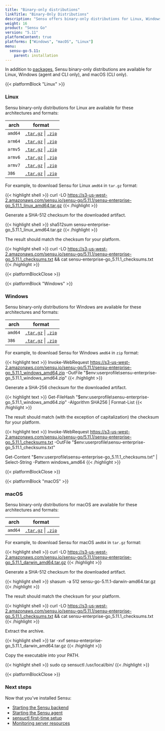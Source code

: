 ```yaml
---
title: "Binary-only distributions"
linkTitle: "Binary-Only Distributions"
description: "Sensu offers binary-only distributions for Linux, Windows, and macOS. Read the guide to learn how to download and verify Sensu binaries."
weight: 16
product: "Sensu Go"
version: "5.11"
platformContent: true
platforms: ["Windows", "macOS", "Linux"]
menu:
  sensu-go-5.11:
    parent: installation
---
```


In addition to [packages][1], Sensu binary-only distributions are available for Linux, Windows (agent and CLI only), and macOS (CLI only).

{{< platformBlock "Linux" >}}

### Linux

Sensu binary-only distributions for Linux are available for these architectures and formats:

| arch | format |
| --- | --- |
| `amd64` | [`.tar.gz`][14] \| [`.zip`][20]
| `arm64` | [`.tar.gz`][15] \| [`.zip`][21]
| `armv5` | [`.tar.gz`][16] \| [`.zip`][22]
| `armv6` | [`.tar.gz`][17] \| [`.zip`][23]
| `armv7` | [`.tar.gz`][18] \| [`.zip`][24]
| `386` | [`.tar.gz`][19] \| [`.zip`][25]

For example, to download Sensu for Linux `amd64` in `tar.gz` format:

{{< highlight shell >}}
curl -LO https://s3-us-west-2.amazonaws.com/sensu.io/sensu-go/5.11.1/sensu-enterprise-go_5.11.1_linux_amd64.tar.gz
{{< /highlight >}}

Generate a SHA-512 checksum for the downloaded artifact.

{{< highlight shell >}}
sha512sum sensu-enterprise-go_5.11.1_linux_amd64.tar.gz
{{< /highlight >}}

The result should match the checksum for your platform.

{{< highlight shell >}}
curl -LO https://s3-us-west-2.amazonaws.com/sensu.io/sensu-go/5.11.1/sensu-enterprise-go_5.11.1_checksums.txt && cat sensu-enterprise-go_5.11.1_checksums.txt
{{< /highlight >}}

{{< platformBlockClose >}}

{{< platformBlock "Windows" >}}

### Windows

Sensu binary-only distributions for Windows are available for these architectures and formats:

| arch | format |
| --- | --- |
| `amd64` | [`.tar.gz`][26] \| [`.zip`][28]
| `386` | [`.tar.gz`][27] \| [`.zip`][29]

For example, to download Sensu for Windows `amd64` in `zip` format:

{{< highlight text >}}
Invoke-WebRequest https://s3-us-west-2.amazonaws.com/sensu.io/sensu-go/5.11.1/sensu-enterprise-go_5.11.1_windows_amd64.zip  -OutFile "$env:userprofile\sensu-enterprise-go_5.11.1_windows_amd64.zip"
{{< /highlight >}}

Generate a SHA-256 checksum for the downloaded artifact.

{{< highlight text >}}
Get-FileHash "$env:userprofile\sensu-enterprise-go_5.11.1_windows_amd64.zip" -Algorithm SHA256 | Format-List
{{< /highlight >}}

The result should match (with the exception of capitalization) the checksum for your platform.

{{< highlight text >}}
Invoke-WebRequest https://s3-us-west-2.amazonaws.com/sensu.io/sensu-go/5.11.1/sensu-enterprise-go_5.11.1_checksums.txt -OutFile "$env:userprofile\sensu-enterprise-go_5.11.1_checksums.txt"

Get-Content "$env:userprofile\sensu-enterprise-go_5.11.1_checksums.txt" | Select-String -Pattern windows_amd64
{{< /highlight >}}

{{< platformBlockClose >}}

{{< platformBlock "macOS" >}}

### macOS

Sensu binary-only distributions for macOS are available for these architectures and formats:

| arch | format |
| --- | --- |
| `amd64` | [`.tar.gz`][30] \| [`.zip`][31]

For example, to download Sensu for macOS `amd64` in `tar.gz` format:

{{< highlight shell >}}
curl -LO https://s3-us-west-2.amazonaws.com/sensu.io/sensu-go/5.11.1/sensu-enterprise-go_5.11.1_darwin_amd64.tar.gz
{{< /highlight >}}

Generate a SHA-512 checksum for the downloaded artifact.

{{< highlight shell >}}
shasum -a 512 sensu-go-5.11.1-darwin-amd64.tar.gz
{{< /highlight >}}

The result should match the checksum for your platform.

{{< highlight shell >}}
curl -LO https://s3-us-west-2.amazonaws.com/sensu.io/sensu-go/5.11.1/sensu-enterprise-go_5.11.1_checksums.txt && cat sensu-enterprise-go_5.11.1_checksums.txt
{{< /highlight >}}

Extract the archive.

{{< highlight shell >}}
tar -xvf sensu-enterprise-go_5.11.1_darwin_amd64.tar.gz
{{< /highlight >}}

Copy the executable into your PATH.

{{< highlight shell >}}
sudo cp sensuctl /usr/local/bin/
{{< /highlight >}}

{{< platformBlockClose >}}

### Next steps

Now that you’ve installed Sensu:

- [Starting the Sensu backend][2]
- [Starting the Sensu agent][3]
- [sensuctl first-time setup][4]
- [Monitoring server resources][5]

[2]: ../../reference/backend#operation
[3]: ../../reference/agent#operation
[4]: ../../sensuctl/reference#first-time-setup
[5]: ../../guides/monitor-server-resources
[1]: ../install-sensu
[14]: https://s3-us-west-2.amazonaws.com/sensu.io/sensu-go/5.11.1/sensu-enterprise-go_5.11.1_linux_amd64.tar.gz
[15]: https://s3-us-west-2.amazonaws.com/sensu.io/sensu-go/5.11.1/sensu-enterprise-go_5.11.1_linux_arm64.tar.gz
[16]: https://s3-us-west-2.amazonaws.com/sensu.io/sensu-go/5.11.1/sensu-enterprise-go_5.11.1_linux_armv5.tar.gz
[17]: https://s3-us-west-2.amazonaws.com/sensu.io/sensu-go/5.11.1/sensu-enterprise-go_5.11.1_linux_armv6.tar.gz
[18]: https://s3-us-west-2.amazonaws.com/sensu.io/sensu-go/5.11.1/sensu-enterprise-go_5.11.1_linux_armv7.tar.gz
[19]: https://s3-us-west-2.amazonaws.com/sensu.io/sensu-go/5.11.1/sensu-enterprise-go_5.11.1_linux_386.tar.gz
[20]: https://s3-us-west-2.amazonaws.com/sensu.io/sensu-go/5.11.1/sensu-enterprise-go_5.11.1_linux_amd64.zip
[21]: https://s3-us-west-2.amazonaws.com/sensu.io/sensu-go/5.11.1/sensu-enterprise-go_5.11.1_linux_arm64.zip
[22]: https://s3-us-west-2.amazonaws.com/sensu.io/sensu-go/5.11.1/sensu-enterprise-go_5.11.1_linux_armv5.zip
[23]: https://s3-us-west-2.amazonaws.com/sensu.io/sensu-go/5.11.1/sensu-enterprise-go_5.11.1_linux_armv6.zip
[24]: https://s3-us-west-2.amazonaws.com/sensu.io/sensu-go/5.11.1/sensu-enterprise-go_5.11.1_linux_armv7.zip
[25]: https://s3-us-west-2.amazonaws.com/sensu.io/sensu-go/5.11.1/sensu-enterprise-go_5.11.1_linux_386.zip
[26]: https://s3-us-west-2.amazonaws.com/sensu.io/sensu-go/5.11.1/sensu-enterprise-go_5.11.1_windows_amd64.tar.gz
[27]: https://s3-us-west-2.amazonaws.com/sensu.io/sensu-go/5.11.1/sensu-enterprise-go_5.11.1_windows_386.tar.gz
[28]: https://s3-us-west-2.amazonaws.com/sensu.io/sensu-go/5.11.1/sensu-enterprise-go_5.11.1_windows_amd64.zip
[29]: https://s3-us-west-2.amazonaws.com/sensu.io/sensu-go/5.11.1/sensu-enterprise-go_5.11.1_windows_386.zip
[30]: https://s3-us-west-2.amazonaws.com/sensu.io/sensu-go/5.11.1/sensu-enterprise-go_5.11.1_darwin_amd64.tar.gz
[31]: https://s3-us-west-2.amazonaws.com/sensu.io/sensu-go/5.11.1/sensu-enterprise-go_5.11.1_darwin_amd64.zip
